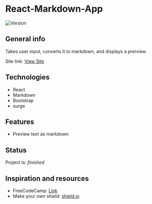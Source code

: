 # React-Markdown-App
![Version](https://img.shields.io/badge/version-1.0.4-brightgreen)

## General info
Takes user input, converts it to markdown, and displays a preiview.

Site link: <a href="http://maxreactmarkdown.surge.sh/" target="http://maxreactmarkdown.surge.sh/"> View Site </a>

## Technologies
* React
* Markdown
* Bootstrap
* surge


## Features
* Preview text as markdown

## Status
Project is: _finished_

## Inspiration and resources
* FreeCodeCamp: <a href="https://www.freecodecamp.org/news/how-to-build-a-markdown-previewer-with-react-js/" target="https://www.freecodecamp.org/news/how-to-build-a-markdown-previewer-with-react-js/">Link</a>
* Make your own shield: <a href="https://shields.io/#your-badge" target="https://shields.io/#your-badge">shield.io</a>
